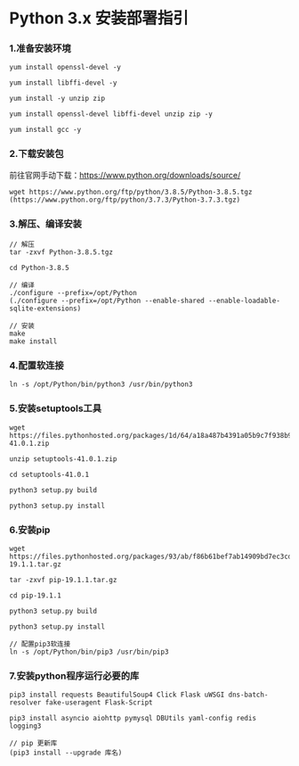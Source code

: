 
# Python 3.x 安装部署指引

### 1.准备安装环境
```
yum install openssl-devel -y

yum install libffi-devel -y

yum install -y unzip zip

yum install openssl-devel libffi-devel unzip zip -y

yum install gcc -y
```

### 2.下载安装包
前往官网手动下载：https://www.python.org/downloads/source/
```
wget https://www.python.org/ftp/python/3.8.5/Python-3.8.5.tgz
(https://www.python.org/ftp/python/3.7.3/Python-3.7.3.tgz)
```

### 3.解压、编译安装
```
// 解压
tar -zxvf Python-3.8.5.tgz

cd Python-3.8.5

// 编译
./configure --prefix=/opt/Python
(./configure --prefix=/opt/Python --enable-shared --enable-loadable-sqlite-extensions)

// 安装
make
make install
```

### 4.配置软连接
```
ln -s /opt/Python/bin/python3 /usr/bin/python3
```

### 5.安装setuptools工具
```
wget https://files.pythonhosted.org/packages/1d/64/a18a487b4391a05b9c7f938b94a16d80305bf0369c6b0b9509e86165e1d3/setuptools-41.0.1.zip

unzip setuptools-41.0.1.zip

cd setuptools-41.0.1

python3 setup.py build

python3 setup.py install
```

### 6.安装pip
```
wget https://files.pythonhosted.org/packages/93/ab/f86b61bef7ab14909bd7ec3cd2178feb0a1c86d451bc9bccd5a1aedcde5f/pip-19.1.1.tar.gz

tar -zxvf pip-19.1.1.tar.gz

cd pip-19.1.1

python3 setup.py build

python3 setup.py install

// 配置pip3软连接
ln -s /opt/Python/bin/pip3 /usr/bin/pip3
```

### 7.安装python程序运行必要的库
```
pip3 install requests BeautifulSoup4 Click Flask uWSGI dns-batch-resolver fake-useragent Flask-Script

pip3 install asyncio aiohttp pymysql DBUtils yaml-config redis logging3

// pip 更新库
(pip3 install --upgrade 库名)

```
